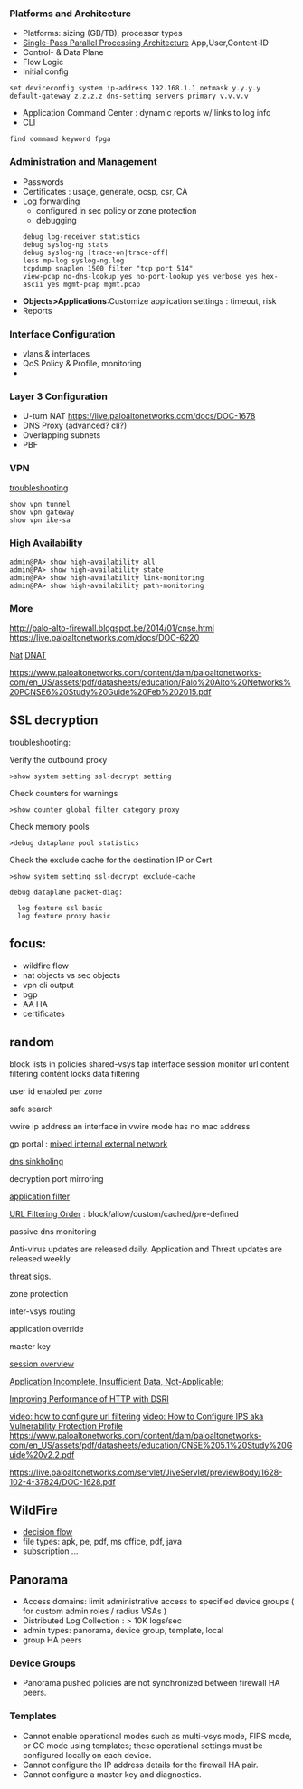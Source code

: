 ### Platforms and Architecture
- Platforms: sizing (GB/TB), processor types 
- [Single-Pass Parallel Processing Architecture](http://www.paloguard.com/SP3-Architecture.asp)
    App,User,Content-ID
- Control- & Data Plane
- Flow Logic
- Initial config 
```
set deviceconfig system ip-address 192.168.1.1 netmask y.y.y.y default-gateway z.z.z.z dns-setting servers primary v.v.v.v
```
- Application Command Center : dynamic reports w/ links to log info
- CLI
```
find command keyword fpga
```
### Administration and Management
- Passwords
- Certificates : usage, generate, ocsp, csr, CA
- Log forwarding 
    - configured in sec policy or zone protection
    - debugging
    ```
    debug log-receiver statistics
    debug syslog-ng stats
    debug syslog-ng [trace-on|trace-off]
    less mp-log syslog-ng.log
    tcpdump snaplen 1500 filter "tcp port 514"
    view-pcap no-dns-lookup yes no-port-lookup yes verbose yes hex-ascii yes mgmt-pcap mgmt.pcap 
    ```
- __Objects>Applications__:Customize application settings : timeout, risk
- Reports

### Interface Configuration
- vlans & interfaces
- QoS Policy & Profile, monitoring
- 

### Layer 3 Configuration

- U-turn NAT https://live.paloaltonetworks.com/docs/DOC-1678
- DNS Proxy (advanced? cli?)
- Overlapping subnets
- PBF

### VPN
[troubleshooting](https://live.paloaltonetworks.com/docs/DOC-3671)
```
show vpn tunnel
show vpn gateway
show vpn ike-sa
```

### High Availability
```
admin@PA> show high-availability all
admin@PA> show high-availability state
admin@PA> show high-availability link-monitoring
admin@PA> show high-availability path-monitoring
```
### More
http://palo-alto-firewall.blogspot.be/2014/01/cnse.html
https://live.paloaltonetworks.com/docs/DOC-6220


[Nat](https://live.paloaltonetworks.com/servlet/JiveServlet/previewBody/1517-102-7-11647/Understanding_NAT-4.1-RevC.pdf)
[DNAT](https://live.paloaltonetworks.com/videos/1550)


https://www.paloaltonetworks.com/content/dam/paloaltonetworks-com/en_US/assets/pdf/datasheets/education/Palo%20Alto%20Networks%20PCNSE6%20Study%20Guide%20Feb%202015.pdf

## SSL decryption
troubleshooting:

Verify the outbound proxy 
```
>show system setting ssl-decrypt setting
```
Check counters for warnings
```
>show counter global filter category proxy
```
Check memory pools
```
>debug dataplane pool statistics
```
Check the exclude cache for the destination IP or Cert
```
>show system setting ssl-decrypt exclude-cache
```
```
debug dataplane packet-diag:

  log feature ssl basic
  log feature proxy basic
```


## focus:
- wildfire flow
- nat objects vs sec objects
- vpn cli output
- bgp
- AA HA
- certificates


## random
block lists in policies
shared-vsys
tap interface
session monitor
url content filtering
content locks
data filtering

user id enabled per zone

safe search

vwire ip address 
an interface in vwire mode has no mac address

gp portal : [mixed internal external network](https://www.paloaltonetworks.com/documentation/60/globalprotect/global_protect_6-0/globalprotect-quick-configs/mixed-internal-and-external-gateway-configuration.html)

[dns sinkholing](https://live.paloaltonetworks.com/docs/DOC-6220)

decryption port mirroring

[application filter](https://live.paloaltonetworks.com/docs/DOC-5477)


[URL Filtering Order](https://live.paloaltonetworks.com/docs/DOC-2731) : block/allow/custom/cached/pre-defined

passive dns monitoring

Anti-virus updates are released daily. Application and Threat updates are released weekly

threat sigs..

zone protection

inter-vsys routing

application override

master key

[session overview](https://live.paloaltonetworks.com/docs/DOC-4785)

[Application Incomplete, Insufficient Data, Not-Applicable: ](https://live.paloaltonetworks.com/docs/DOC-1549)

[Improving Performance of HTTP with DSRI](https://live.paloaltonetworks.com/docs/DOC-5996)

[video: how to configure url filtering](https://live.paloaltonetworks.com/docs/DOC-9549)
[video: How to Configure IPS aka Vulnerability Protection Profile](https://live.paloaltonetworks.com/videos/1133)
https://www.paloaltonetworks.com/content/dam/paloaltonetworks-com/en_US/assets/pdf/datasheets/education/CNSE%205.1%20Study%20Guide%20v2.2.pdf

https://live.paloaltonetworks.com/servlet/JiveServlet/previewBody/1628-102-4-37824/DOC-1628.pdf


## WildFire
- [decision flow](https://www.paloaltonetworks.com/documentation/60/wildfire/wf_admin/wildfire-overview/about-wildfire.html)
- file types: apk, pe, pdf, ms office, pdf, java
- subscription ...

## Panorama
- Access domains: limit administrative access to specified device groups ( for custom admin roles / radius VSAs )
- Distributed Log Collection : > 10K logs/sec
- admin types: panorama, device group, template, local
- group HA peers

### Device Groups 
- Panorama pushed policies are not synchronized between firewall HA peers.

### Templates
- Cannot enable operational modes such as multi-vsys mode, FIPS mode, or CC mode using templates; these operational settings must be configured locally on each device.
- Cannot configure the IP address details for the firewall HA pair.
- Cannot configure a master key and diagnostics.
